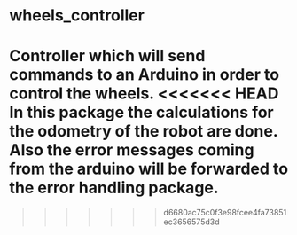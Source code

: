 # wheels_controller
Controller which will send commands to an Arduino in order to control the wheels.
<<<<<<< HEAD
In this package the calculations for the odometry of the robot are done.
Also the error messages coming from the arduino will be forwarded to the error handling package.
=======

>>>>>>> d6680ac75c0f3e98fcee4fa73851ec3656575d3d


